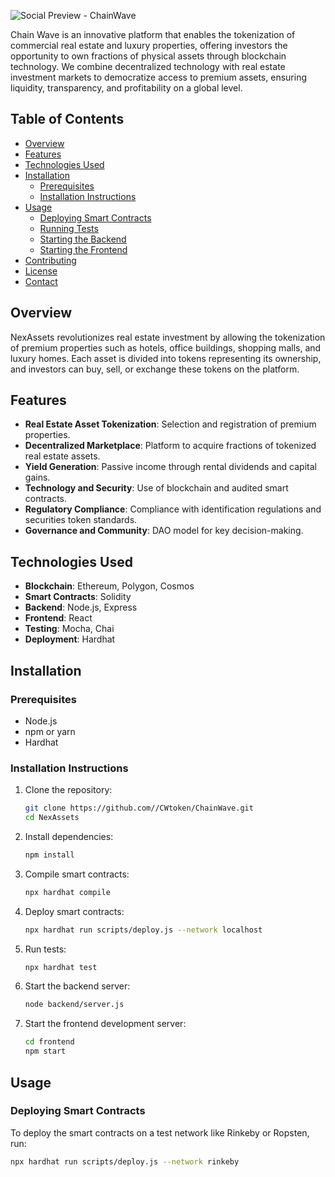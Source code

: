 ![Social Preview - ChainWave](https://github.com/user-attachments/assets/f3953869-3831-400d-a1d8-985e839eda11)


Chain Wave is an innovative platform that enables the tokenization of commercial real estate and luxury properties, offering investors the opportunity to own fractions of physical assets through blockchain technology. We combine decentralized technology with real estate investment markets to democratize access to premium assets, ensuring liquidity, transparency, and profitability on a global level.

## Table of Contents

- [Overview](#overview)
- [Features](#features)
- [Technologies Used](#technologies-used)
- [Installation](#installation)
  - [Prerequisites](#prerequisites)
  - [Installation Instructions](#installation-instructions)
- [Usage](#usage)
  - [Deploying Smart Contracts](#deploying-smart-contracts)
  - [Running Tests](#running-tests)
  - [Starting the Backend](#starting-the-backend)
  - [Starting the Frontend](#starting-the-frontend)
- [Contributing](#contributing)
- [License](#license)
- [Contact](#contact)

## Overview

NexAssets revolutionizes real estate investment by allowing the tokenization of premium properties such as hotels, office buildings, shopping malls, and luxury homes. Each asset is divided into tokens representing its ownership, and investors can buy, sell, or exchange these tokens on the platform.


## Features

- **Real Estate Asset Tokenization**: Selection and registration of premium properties.
- **Decentralized Marketplace**: Platform to acquire fractions of tokenized real estate assets.
- **Yield Generation**: Passive income through rental dividends and capital gains.
- **Technology and Security**: Use of blockchain and audited smart contracts.
- **Regulatory Compliance**: Compliance with identification regulations and securities token standards.
- **Governance and Community**: DAO model for key decision-making.

## Technologies Used

- **Blockchain**: Ethereum, Polygon, Cosmos
- **Smart Contracts**: Solidity
- **Backend**: Node.js, Express
- **Frontend**: React
- **Testing**: Mocha, Chai
- **Deployment**: Hardhat

## Installation

### Prerequisites

- Node.js
- npm or yarn
- Hardhat

### Installation Instructions

1. Clone the repository:
    ```sh
    git clone https://github.com//CWtoken/ChainWave.git
    cd NexAssets
    ```

2. Install dependencies:
    ```sh
    npm install
    ```

3. Compile smart contracts:
    ```sh
    npx hardhat compile
    ```

4. Deploy smart contracts:
    ```sh
    npx hardhat run scripts/deploy.js --network localhost
    ```

5. Run tests:
    ```sh
    npx hardhat test
    ```

6. Start the backend server:
    ```sh
    node backend/server.js
    ```

7. Start the frontend development server:
    ```sh
    cd frontend
    npm start
    ```

## Usage

### Deploying Smart Contracts

To deploy the smart contracts on a test network like Rinkeby or Ropsten, run:
```sh
npx hardhat run scripts/deploy.js --network rinkeby
